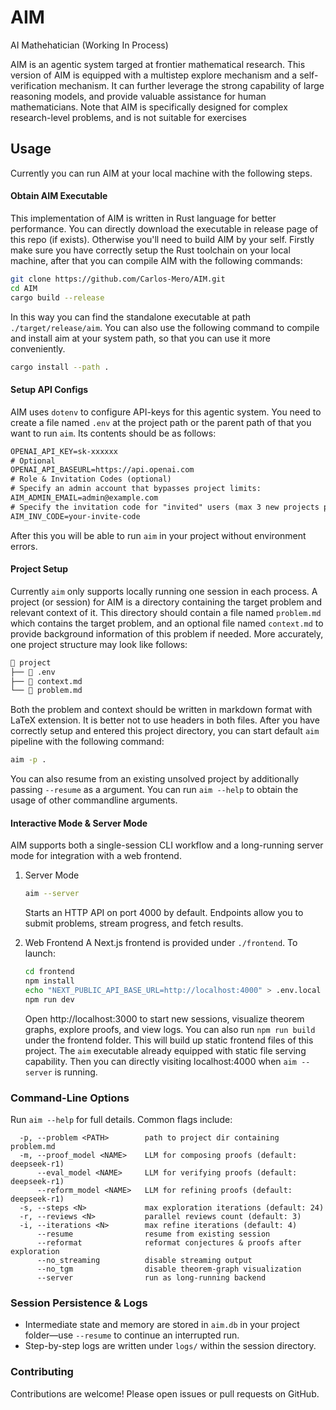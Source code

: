 # AIM

AI Mathehatician (Working In Process)

AIM is an agentic system targed at frontier mathematical research. This version of AIM is equipped with a multistep explore mechanism and a self-verification mechanism. It can further leverage the strong capability of large reasoning models, and provide valuable assistance for human mathematicians. Note that AIM is specifically designed for complex research-level problems, and is not suitable for exercises

## Usage

Currently you can run AIM at your local machine with the following steps.

#### Obtain AIM Executable

This implementation of AIM is written in Rust language for better performance. You can directly download the executable in release page of this repo (if exists). Otherwise you'll need to build AIM by your self. Firstly make sure you have correctly setup the Rust toolchain on your local machine, after that you can compile AIM with the following commands:

```sh
git clone https://github.com/Carlos-Mero/AIM.git
cd AIM
cargo build --release
```

In this way you can find the standalone executable at path `./target/release/aim`. You can also use the following command to compile and install aim at your system path, so that you can use it more conveniently.

```sh
cargo install --path .
```

#### Setup API Configs

AIM uses `dotenv` to configure API-keys for this agentic system. You need to create a file named `.env` at the project path or the parent path of that you want to run `aim`. Its contents should be as follows:

```txt
OPENAI_API_KEY=sk-xxxxxx
# Optional
OPENAI_API_BASEURL=https://api.openai.com
# Role & Invitation Codes (optional)
# Specify an admin account that bypasses project limits:
AIM_ADMIN_EMAIL=admin@example.com
# Specify the invitation code for "invited" users (max 3 new projects per day):
AIM_INV_CODE=your-invite-code
```

After this you will be able to run `aim` in your project without environment errors.

#### Project Setup

Currently `aim` only supports locally running one session in each process. A project (or session) for AIM is a directory containing the target problem and relevant context of it. This directory should contain a file named `problem.md` which contains the target problem, and an optional file named `context.md` to provide background information of this problem if needed. More accurately, one project structure may look like follows:

```txt
 project
├──  .env
├──  context.md
└──  problem.md
```

Both the problem and context should be written in markdown format with LaTeX extension. It is better not to use headers in both files. After you have correctly setup and entered this project directory, you can start default `aim` pipeline with the following command:

```sh
aim -p .
```

You can also resume from an existing unsolved project by additionally passing `--resume` as a argument. You can run `aim --help` to obtain the usage of other commandline arguments.

#### Interactive Mode & Server Mode

AIM supports both a single-session CLI workflow and a long-running server mode for integration with a web frontend.

1. Server Mode
   ```sh
   aim --server
   ```
   Starts an HTTP API on port 4000 by default. Endpoints allow you to submit problems, stream progress, and fetch results.

2. Web Frontend
   A Next.js frontend is provided under `./frontend`. To launch:
   ```sh
   cd frontend
   npm install
   echo "NEXT_PUBLIC_API_BASE_URL=http://localhost:4000" > .env.local
   npm run dev
   ```
   Open http://localhost:3000 to start new sessions, visualize theorem graphs, explore proofs, and view logs. You can also run `npm run build` under the frontend folder. This will build up static frontend files of this project. The `aim` executable already equipped with static file serving capability. Then you can directly visiting localhost:4000 when `aim --server` is running.

### Command-Line Options
Run `aim --help` for full details. Common flags include:
```text
  -p, --problem <PATH>        path to project dir containing problem.md
  -m, --proof_model <NAME>    LLM for composing proofs (default: deepseek-r1)
      --eval_model <NAME>     LLM for verifying proofs (default: deepseek-r1)
      --reform_model <NAME>   LLM for refining proofs (default: deepseek-r1)
  -s, --steps <N>             max exploration iterations (default: 24)
  -r, --reviews <N>           parallel reviews count (default: 3)
  -i, --iterations <N>        max refine iterations (default: 4)
      --resume                resume from existing session
      --reformat              reformat conjectures & proofs after exploration
      --no_streaming          disable streaming output
      --no_tgm                disable theorem-graph visualization
      --server                run as long-running backend
```

### Session Persistence & Logs
- Intermediate state and memory are stored in `aim.db` in your project folder—use `--resume` to continue an interrupted run.
- Step-by-step logs are written under `logs/` within the session directory.

### Contributing
Contributions are welcome! Please open issues or pull requests on GitHub.
